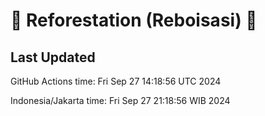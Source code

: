 
# 🌳 Reforestation (Reboisasi) 🌲

## Last Updated

GitHub Actions time: Fri Sep 27 14:18:56 UTC 2024

Indonesia/Jakarta time: Fri Sep 27 21:18:56 WIB 2024
